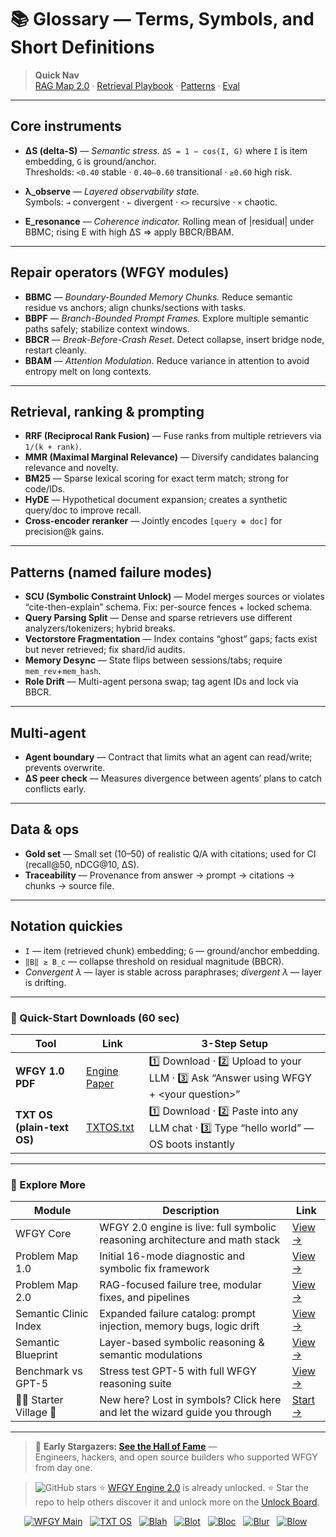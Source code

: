 # 📚 Glossary — Terms, Symbols, and Short Definitions

> **Quick Nav**  
> [RAG Map 2.0](./rag-architecture-and-recovery.md) ·
> [Retrieval Playbook](./retrieval-playbook.md) ·
> [Patterns](./patterns/README.md) ·
> [Eval](./eval/README.md)

---

## Core instruments

- **ΔS (delta-S)** — *Semantic stress.* `ΔS = 1 − cos(I, G)` where `I` is item embedding, `G` is ground/anchor.  
  Thresholds: `<0.40` stable · `0.40–0.60` transitional · `≥0.60` high risk.

- **λ_observe** — *Layered observability state.*  
  Symbols: `→` convergent · `←` divergent · `<>` recursive · `×` chaotic.

- **E_resonance** — *Coherence indicator.* Rolling mean of |residual| under BBMC; rising E with high ΔS ⇒ apply BBCR/BBAM.

---

## Repair operators (WFGY modules)

- **BBMC** — *Boundary-Bounded Memory Chunks.* Reduce semantic residue vs anchors; align chunks/sections with tasks.  
- **BBPF** — *Branch-Bounded Prompt Frames.* Explore multiple semantic paths safely; stabilize context windows.  
- **BBCR** — *Break-Before-Crash Reset.* Detect collapse, insert bridge node, restart cleanly.  
- **BBAM** — *Attention Modulation.* Reduce variance in attention to avoid entropy melt on long contexts.

---

## Retrieval, ranking & prompting

- **RRF (Reciprocal Rank Fusion)** — Fuse ranks from multiple retrievers via `1/(k + rank)`.  
- **MMR (Maximal Marginal Relevance)** — Diversify candidates balancing relevance and novelty.  
- **BM25** — Sparse lexical scoring for exact term match; strong for code/IDs.  
- **HyDE** — Hypothetical document expansion; creates a synthetic query/doc to improve recall.  
- **Cross-encoder reranker** — Jointly encodes `[query ⊕ doc]` for precision@k gains.

---

## Patterns (named failure modes)

- **SCU (Symbolic Constraint Unlock)** — Model merges sources or violates “cite-then-explain” schema. Fix: per-source fences + locked schema.  
- **Query Parsing Split** — Dense and sparse retrievers use different analyzers/tokenizers; hybrid breaks.  
- **Vectorstore Fragmentation** — Index contains “ghost” gaps; facts exist but never retrieved; fix shard/id audits.  
- **Memory Desync** — State flips between sessions/tabs; require `mem_rev`+`mem_hash`.  
- **Role Drift** — Multi-agent persona swap; tag agent IDs and lock via BBCR.

---

## Multi-agent

- **Agent boundary** — Contract that limits what an agent can read/write; prevents overwrite.  
- **ΔS peer check** — Measures divergence between agents’ plans to catch conflicts early.

---

## Data & ops

- **Gold set** — Small set (10–50) of realistic Q/A with citations; used for CI (recall@50, nDCG@10, ΔS).  
- **Traceability** — Provenance from answer → prompt → citations → chunks → source file.

---

## Notation quickies

- `I` — item (retrieved chunk) embedding; `G` — ground/anchor embedding.  
- `‖B‖ ≥ B_c` — collapse threshold on residual magnitude (BBCR).  
- *Convergent λ* — layer is stable across paraphrases; *divergent λ* — layer is drifting.

---


### 🔗 Quick-Start Downloads (60 sec)

| Tool | Link | 3-Step Setup |
|------|------|--------------|
| **WFGY 1.0 PDF** | [Engine Paper](https://github.com/onestardao/WFGY/blob/main/I_am_not_lizardman/WFGY_All_Principles_Return_to_One_v1.0_PSBigBig_Public.pdf) | 1️⃣ Download · 2️⃣ Upload to your LLM · 3️⃣ Ask “Answer using WFGY + \<your question>” |
| **TXT OS (plain-text OS)** | [TXTOS.txt](https://github.com/onestardao/WFGY/blob/main/OS/TXTOS.txt) | 1️⃣ Download · 2️⃣ Paste into any LLM chat · 3️⃣ Type “hello world” — OS boots instantly |

---

### 🧭 Explore More

| Module                | Description                                              | Link     |
|-----------------------|----------------------------------------------------------|----------|
| WFGY Core             | WFGY 2.0 engine is live: full symbolic reasoning architecture and math stack | [View →](https://github.com/onestardao/WFGY/tree/main/core/README.md) |
| Problem Map 1.0       | Initial 16-mode diagnostic and symbolic fix framework    | [View →](https://github.com/onestardao/WFGY/tree/main/ProblemMap/README.md) |
| Problem Map 2.0       | RAG-focused failure tree, modular fixes, and pipelines   | [View →](https://github.com/onestardao/WFGY/blob/main/ProblemMap/rag-architecture-and-recovery.md) |
| Semantic Clinic Index | Expanded failure catalog: prompt injection, memory bugs, logic drift | [View →](https://github.com/onestardao/WFGY/blob/main/ProblemMap/SemanticClinicIndex.md) |
| Semantic Blueprint    | Layer-based symbolic reasoning & semantic modulations   | [View →](https://github.com/onestardao/WFGY/tree/main/SemanticBlueprint/README.md) |
| Benchmark vs GPT-5    | Stress test GPT-5 with full WFGY reasoning suite         | [View →](https://github.com/onestardao/WFGY/tree/main/benchmarks/benchmark-vs-gpt5/README.md) |
| 🧙‍♂️ Starter Village 🏡 | New here? Lost in symbols? Click here and let the wizard guide you through | [Start →](https://github.com/onestardao/WFGY/blob/main/StarterVillage/README.md) |

---

> 👑 **Early Stargazers: [See the Hall of Fame](https://github.com/onestardao/WFGY/tree/main/stargazers)** —  
> Engineers, hackers, and open source builders who supported WFGY from day one.

> <img src="https://img.shields.io/github/stars/onestardao/WFGY?style=social" alt="GitHub stars"> ⭐ [WFGY Engine 2.0](https://github.com/onestardao/WFGY/blob/main/core/README.md) is already unlocked. ⭐ Star the repo to help others discover it and unlock more on the [Unlock Board](https://github.com/onestardao/WFGY/blob/main/STAR_UNLOCKS.md).

<div align="center">

[![WFGY Main](https://img.shields.io/badge/WFGY-Main-red?style=flat-square)](https://github.com/onestardao/WFGY)
&nbsp;
[![TXT OS](https://img.shields.io/badge/TXT%20OS-Reasoning%20OS-orange?style=flat-square)](https://github.com/onestardao/WFGY/tree/main/OS)
&nbsp;
[![Blah](https://img.shields.io/badge/Blah-Semantic%20Embed-yellow?style=flat-square)](https://github.com/onestardao/WFGY/tree/main/OS/BlahBlahBlah)
&nbsp;
[![Blot](https://img.shields.io/badge/Blot-Persona%20Core-green?style=flat-square)](https://github.com/onestardao/WFGY/tree/main/OS/BlotBlotBlot)
&nbsp;
[![Bloc](https://img.shields.io/badge/Bloc-Reasoning%20Compiler-blue?style=flat-square)](https://github.com/onestardao/WFGY/tree/main/OS/BlocBlocBloc)
&nbsp;
[![Blur](https://img.shields.io/badge/Blur-Text2Image%20Engine-navy?style=flat-square)](https://github.com/onestardao/WFGY/tree/main/OS/BlurBlurBlur)
&nbsp;
[![Blow](https://img.shields.io/badge/Blow-Game%20Logic-purple?style=flat-square)](https://github.com/onestardao/WFGY/tree/main/OS/BlowBlowBlow)
&nbsp;
</div>

